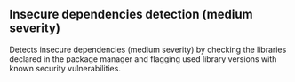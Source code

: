 ## Insecure dependencies detection (medium severity)
Detects insecure dependencies (medium severity) by checking the libraries declared in the package manager and flagging used library versions with known security vulnerabilities.
